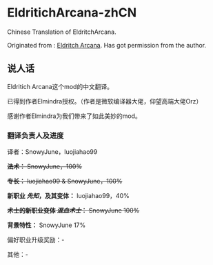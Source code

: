 # EldritichArcana-zhCN
Chinese Translation of EldritchArcana.

Originated from : [Eldritch Arcana](https://github.com/jennyem/pathfinder-mods/tree/master/EldritchArcana). Has got permission from the author.

## 说人话
Eldritich Arcana这个mod的中文翻译。

已得到作者Elmindra授权。（作者是微软编译器大佬，仰望高端大佬Orz）

感谢作者Elmindra为我们带来了如此美妙的mod。

### 翻译负责人及进度
译者：SnowyJune，luojiahao99

~~**法术：** SnowyJune，100%~~

~~**专长：** luojiahao99 & SnowyJune，100%~~

**新职业 *先知*，及其变体：** luojiahao99，40%

~~**术士的新职业变体 *混血术士*：** SnowyJune 100%~~

**背景特性：** SnowyJune 17%

偏好职业升级奖励：-

其他：-
